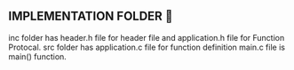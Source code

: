 ## IMPLEMENTATION FOLDER 📁
inc folder has header.h file for header file and application.h file for Function Protocal.
src folder has application.c file for function definition
main.c file is main() function.
